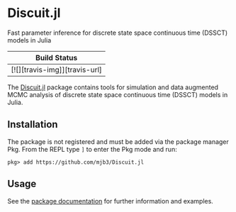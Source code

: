 # Discuit.jl
Fast parameter inference for discrete state space continuous time (DSSCT) models in Julia

| **Build Status**              |
|:-----------------------------:|
| [![][travis-img]][travis-url] |

The [Discuit.jl][discuit_repo] package contains tools for simulation and data augmented MCMC analysis of discrete state space continuous time (DSSCT) models in Julia.

## Installation

The package is not registered and must be added via the package manager Pkg.
From the REPL type `]` to enter the Pkg mode and run:

```
pkg> add https://github.com/mjb3/Discuit.jl
```

## Usage

See the [package documentation][discuit_docs] for further information and examples.

[discuit_repo]: https://github.com/mjb3/Discuit.jl
[discuit_docs]: https://mjb3.github.io/Discuit.jl/latest/
